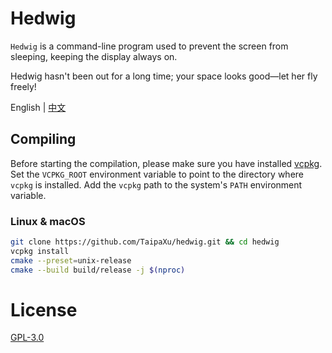 # Hedwig

`Hedwig` is a command-line program used to prevent the screen from sleeping, keeping the display always on.

Hedwig hasn't been out for a long time; your space looks good—let her fly freely!

English | [中文](./README_ZH.md)

## Compiling

Before starting the compilation, please make sure you have installed [vcpkg](https://github.com/microsoft/vcpkg). Set the `VCPKG_ROOT` environment variable to point to the directory where `vcpkg` is installed. Add the `vcpkg` path to the system's `PATH` environment variable.

### Linux & macOS

```sh
git clone https://github.com/TaipaXu/hedwig.git && cd hedwig
vcpkg install
cmake --preset=unix-release
cmake --build build/release -j $(nproc)
```

# License

[GPL-3.0](LICENSE)
